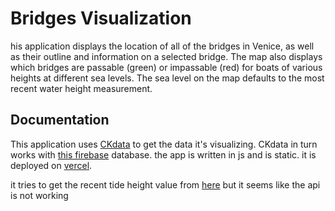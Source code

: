 # Bridges Visualization
his application displays the location of all of the bridges in Venice, as well as their outline and information on a selected bridge. The map also displays which bridges are passable (green) or impassable (red) for boats of various heights at different sea levels. The sea level on the map defaults to the most recent water height measurement.

## Documentation
This application uses [CKdata](https://ckdata.herokuapp.com/) to get the data it's visualizing. CKdata in turn works with [this firebase](https://console.firebase.google.com/u/1/project/firebase-cityknowledge/overview) database.
the app is written in js and is static. it is deployed on [vercel](https://vercel.com/vpcprojects/bridges).

it tries to get the recent tide height value from [here](https://ckdata.herokuapp.com/realtime/venice_tide) but it seems like the api is not working
